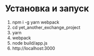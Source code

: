 # Установка и запуск

1. npm i -g yarn webpack
1. cd yet_another_exchange_project
1. yarn
1. webpack
1. node build/app.js
1. http://localhost:3000
